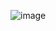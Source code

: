 ![image](https://github.com/RahulDasari1/project-cosmos/assets/101777162/7f73e603-1029-4414-b779-660fd8de46d8)
